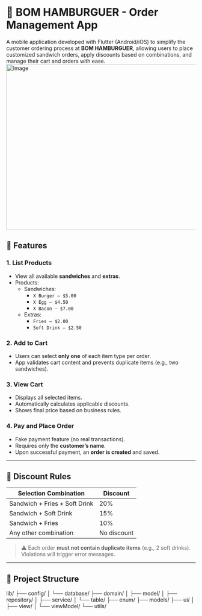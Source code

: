 # 🍔 BOM HAMBURGUER - Order Management App

A mobile application developed with Flutter (Android/iOS) to simplify the customer ordering process at **BOM HAMBURGUER**, allowing users to place customized sandwich orders, apply discounts based on combinations, and manage their cart and orders with ease.
<img width="990" height="440" alt="Image" src="https://github.com/user-attachments/assets/1937958e-4ec8-4535-8a97-8421c5e8b753" />
## 📱 Features
### 1. List Products
- View all available **sandwiches** and **extras**.
- Products:
  - Sandwiches:
    - `X Burger – $5.00`
    - `X Egg – $4.50`
    - `X Bacon – $7.00`
  - Extras:
    - `Fries – $2.00`
    - `Soft Drink – $2.50`

### 2. Add to Cart
- Users can select **only one** of each item type per order.
- App validates cart content and prevents duplicate items (e.g., two sandwiches).

### 3. View Cart
- Displays all selected items.
- Automatically calculates applicable discounts.
- Shows final price based on business rules.

### 4. Pay and Place Order
- Fake payment feature (no real transactions).
- Requires only the **customer’s name**.
- Upon successful payment, an **order is created** and saved.

---

## 💸 Discount Rules

| Selection Combination             | Discount |
|----------------------------------|----------|
| Sandwich + Fries + Soft Drink    | 20%      |
| Sandwich + Soft Drink            | 15%      |
| Sandwich + Fries                 | 10%      |
| Any other combination            | No discount |

> ⚠️ Each order **must not contain duplicate items** (e.g., 2 soft drinks). Violations will trigger error messages.

---

## 📂 Project Structure
lib/
├── config/
│ └── database/ 
├── domain/
│ ├── model/ 
│ ├── repository/ 
│ ├── service/ 
│ └── table/
├── enum/
├── models/
├── ui/
│ ├── view/
│ └── viewModel/
└── utils/
